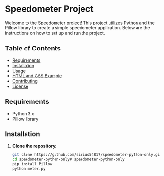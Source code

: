 # Speedometer Project

Welcome to the Speedometer project! This project utilizes Python and the Pillow library to create a simple speedometer application. Below are the instructions on how to set up and run the project.

## Table of Contents
- [Requirements](#requirements)
- [Installation](#installation)
- [Usage](#usage)
- [HTML and CSS Example](#html-and-css-example)
- [Contributing](#contributing)
- [License](#license)

## Requirements

- Python 3.x
- Pillow library

## Installation

1. **Clone the repository**:
   ```bash
   git clone https://github.com/sirius54817/speedometer-python-only.git
   cd speedometer-python-only﻿# speedometer-python-only
   pip install Pillow
   python meter.py
